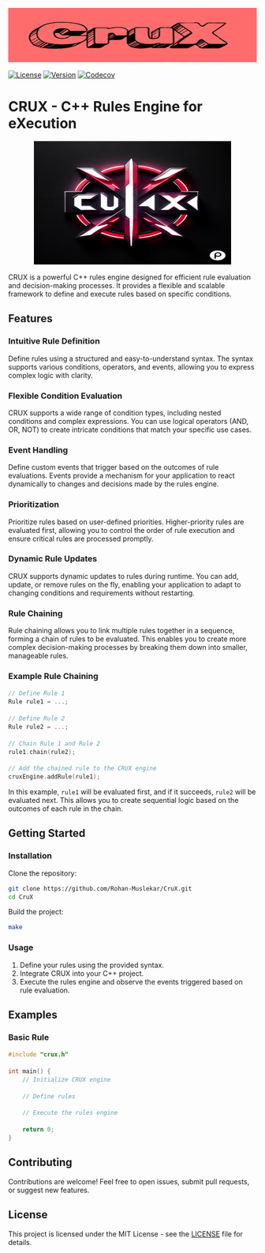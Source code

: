 <p align="center">
  <img src="CruX.png" alt="CRUX Logo" width="750" height="110"/>
</p>

[![License](https://img.shields.io/npm/l/crux)](LICENSE)
[![Version](https://img.shields.io/github/v/release/Rohan-Muslekar/CruX)](https://github.com/Rohan-Muslekar/crux/releases)
[![Codecov](https://codecov.io/gh/your-username/crux/branch/main/graph/badge.svg)](https://codecov.io/gh/Rohan-Muslekar/crux)

# CRUX - C++ Rules Engine for eXecution

<p align = "center"> 
    <img src = "CruX.gif" alt="CRUX GIF" width="400" height = "250"/>
<p/>

CRUX is a powerful C++ rules engine designed for efficient rule evaluation and decision-making processes. It provides a flexible and scalable framework to define and execute rules based on specific conditions.

## Features

### Intuitive Rule Definition

Define rules using a structured and easy-to-understand syntax. The syntax supports various conditions, operators, and events, allowing you to express complex logic with clarity.

### Flexible Condition Evaluation

CRUX supports a wide range of condition types, including nested conditions and complex expressions. You can use logical operators (AND, OR, NOT) to create intricate conditions that match your specific use cases.

### Event Handling

Define custom events that trigger based on the outcomes of rule evaluations. Events provide a mechanism for your application to react dynamically to changes and decisions made by the rules engine.

### Prioritization

Prioritize rules based on user-defined priorities. Higher-priority rules are evaluated first, allowing you to control the order of rule execution and ensure critical rules are processed promptly.

### Dynamic Rule Updates

CRUX supports dynamic updates to rules during runtime. You can add, update, or remove rules on the fly, enabling your application to adapt to changing conditions and requirements without restarting.

### Rule Chaining

Rule chaining allows you to link multiple rules together in a sequence, forming a chain of rules to be evaluated. This enables you to create more complex decision-making processes by breaking them down into smaller, manageable rules.

### Example Rule Chaining

```cpp
// Define Rule 1
Rule rule1 = ...;

// Define Rule 2
Rule rule2 = ...;

// Chain Rule 1 and Rule 2
rule1.chain(rule2);

// Add the chained rule to the CRUX engine
cruxEngine.addRule(rule1);
```

In this example, `rule1` will be evaluated first, and if it succeeds, `rule2` will be evaluated next. This allows you to create sequential logic based on the outcomes of each rule in the chain.

## Getting Started

### Installation

Clone the repository:

```bash
git clone https://github.com/Rohan-Muslekar/CruX.git
cd CruX
```

Build the project:

```bash
make
```

### Usage

1. Define your rules using the provided syntax.
2. Integrate CRUX into your C++ project.
3. Execute the rules engine and observe the events triggered based on rule evaluation.


## Examples

### Basic Rule

```cpp
#include "crux.h"

int main() {
    // Initialize CRUX engine

    // Define rules

    // Execute the rules engine

    return 0;
}
```

## Contributing

Contributions are welcome! Feel free to open issues, submit pull requests, or suggest new features.

## License

This project is licensed under the MIT License - see the [LICENSE](LICENSE) file for details.